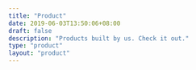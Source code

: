 ```yaml
---
title: "Product"
date: 2019-06-03T13:50:06+08:00
draft: false
description: "Products built by us. Check it out."
type: "product"
layout: "product"
---
```




